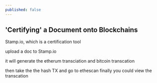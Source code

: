 ```yaml
---
published: false
---
```

## 'Certifying' a Document onto Blockchains


Stamp.io, which is a certification tool


upload a doc to Stamp.io

it will generate the etherum transciation 
and bitcoin transcation


then take the the hash TX and go to ethescan
finally you could view the transcation




